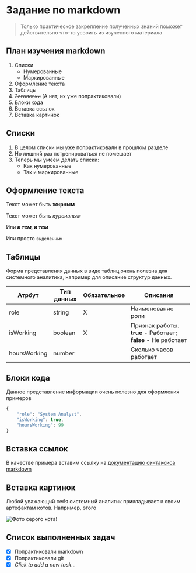 # Задание по markdown
> Только практическое закрепление полученных знаний поможет действительно что-то усвоить из изученного материала

## План изучения markdown
1. Списки
    - Нумерованные
    - Маркированные
2. Оформление текста
3. Таблицы
4. ~~Заголовки~~ (А нет, их уже попрактиковали)
5. Блоки кода
6. Вставка ссылок
7. Вставка картинок
## Списки
1. В целом списки мы уже попрактиковали в прошлом разделе
2. Но лишний раз потренироваться не помешает
3. Теперь мы умеем делать списки:
    - Как нумерованные
    - Так и маркированные
## Оформление текста
Текст может быть **жирным**

Текст может быть *курсивным*

Или ***и тем, и тем***

Или просто `выделенным`

## Таблицы
Форма представления данных в виде таблиц очень полезна для системного аналитика, например для описание структур данных.


| Атрбут       | Тип данных | Обязательное | Описания                                             |
|--------------|------------|--------------|------------------------------------------------------|
| role         | string     | X            | Наименование роли                                    |
| isWorking    | boolean    | X            | Признак работы. **true** - Работает; **false** - Не работает |
| hoursWorking | number     |              | Сколько часов работает                               |

## Блоки кода
Данное представление информации очень полезно для оформления примеров

```javascript
{
    "role": "System Analyst",
    "isWorking": true,
    "hoursWorking": 99
}
```

## Вставка ссылок
В качестве примера вставим ссылку на [документацию синтаксиса markdown](https://www.markdownguide.org/basic-syntax/#horizontal-rules)

## Вставка картинок
Любой уважающий себя системный аналитик прикладывает к своим артефактам котов. Например, этого 

![Фото серого кота!](https://d2ph5fj80uercy.cloudfront.net/04/cat4683.jpg)

## Список выполненных задач
- [X] Попрактиковали markdown
- [X] Попрактиковали git
- [X] *Click to add a new task...*